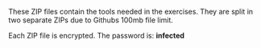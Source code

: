 These ZIP files contain the tools needed in the exercises. They are split in two separate ZIPs due to Githubs 100mb file limit.

Each ZIP file is encrypted. The password is: **infected**